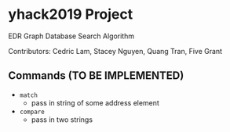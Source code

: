 # yhack2019 Project
EDR Graph Database Search Algorithm

Contributors: Cedric Lam, Stacey Nguyen, Quang Tran, Five Grant

## Commands (TO BE IMPLEMENTED)
- `match`
  - pass in string of some address element
- `compare`
  - pass in two strings


